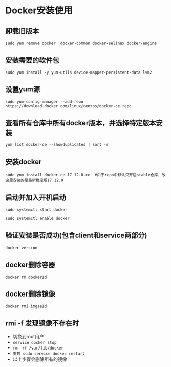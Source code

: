# Docker安装使用

## 卸载旧版本

```
sudo yum remove docker  docker-common docker-selinux docker-engine
```

## 安装需要的软件包

```
sudo yum install -y yum-utils device-mapper-persistent-data lvm2
```

## 设置yum源

```
sudo yum-config-manager --add-repo https://download.docker.com/linux/centos/docker-ce.repo
```

## 查看所有仓库中所有docker版本，并选择特定版本安装

```
yum list docker-ce --showduplicates | sort -r
```

## 安装docker

```
sudo yum install docker-ce-17.12.0.ce  #由于repo中默认只开启stable仓库，故这里安装的是最新稳定版17.12.0
```

## 启动并加入开机启动

```
sudo systemctl start docker
```

```
sudo systemctl enable docker
```

## 验证安装是否成功(包含client和service两部分)

```
docker version
```

## docker删除容器
```
docker rm dockerId

```

## docker删除镜像
```
docker rmi imgaeId
```
## rmi -f 发现镜像不存在时

- 切换到root用户
- ```service docker stop```
- ```rm -rf /var/lib/docker```
- ```重启 sudo service docker restart```
- 以上步骤会删除所有的镜像

